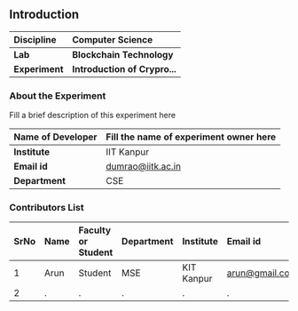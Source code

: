 ## Introduction


<b>Discipline | <b>Computer Science
:--|:--|
<b> Lab | <b> Blockchain Technology
<b> Experiment|     <b> Introduction of Crypro...

### About the Experiment 

Fill a brief description of this experiment here

<b>Name of Developer | <b> Fill the name of experiment owner here 
:--|:--|
<b> Institute | IIT Kanpur<b>  
<b> Email id|    dumrao@iitk.ac.in <b>  
<b> Department |  CSE

### Contributors List

SrNo | Name | Faculty or Student | Department| Institute | Email id
:--|:--|:--|:--|:--|:--|
1 | Arun | Student | MSE | KIT Kanpur | arun@gmail.com
2 | . | . | . | . | .
